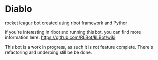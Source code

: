 # Diablo
rocket league bot created using rlbot framework and Python

if you're interesting in rlbot and running this bot, you can find more information here: https://github.com/RLBot/RLBot/wiki

This bot is a work in progress, as such it is not feature complete. There's refactoring and underping still be be done.

